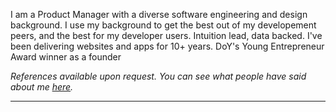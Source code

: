 <p class="full-width">I am a Product Manager with a diverse software engineering and design background. I use my background to get the best out of my developement peers, and the best for my developer users. Intuition lead, data backed. I've been delivering websites and apps for 10+ years. DoY's Young Entrepreneur Award winner as a founder</p>

<p class="full-width"><i>References available upon request. You can see what people have said about me <a href="https://github.com/mcclowes/mcclowes/blob/master/recommendations.md">here</a>.</i></p>

<hr class="full-width"/>
